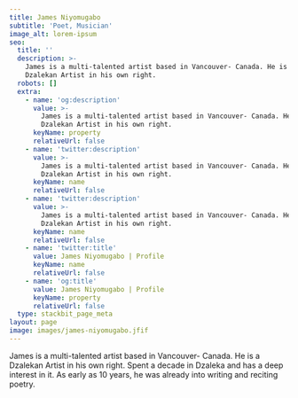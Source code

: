 ```yaml
---
title: James Niyomugabo
subtitle: 'Poet, Musician'
image_alt: lorem-ipsum
seo:
  title: ''
  description: >-
    James is a multi-talented artist based in Vancouver- Canada. He is a
    Dzalekan Artist in his own right. 
  robots: []
  extra:
    - name: 'og:description'
      value: >-
        James is a multi-talented artist based in Vancouver- Canada. He is a
        Dzalekan Artist in his own right. 
      keyName: property
      relativeUrl: false
    - name: 'twitter:description'
      value: >-
        James is a multi-talented artist based in Vancouver- Canada. He is a
        Dzalekan Artist in his own right. 
      keyName: name
      relativeUrl: false
    - name: 'twitter:description'
      value: >-
        James is a multi-talented artist based in Vancouver- Canada. He is a
        Dzalekan Artist in his own right. 
      keyName: name
      relativeUrl: false
    - name: 'twitter:title'
      value: James Niyomugabo | Profile
      keyName: name
      relativeUrl: false
    - name: 'og:title'
      value: James Niyomugabo | Profile
      keyName: property
      relativeUrl: false
  type: stackbit_page_meta
layout: page
image: images/james-niyomugabo.jfif
---
```

James is a multi-talented artist based in Vancouver- Canada. He is a Dzalekan Artist in his own right. Spent a decade in Dzaleka and has a deep interest in it. As early as 10 years, he was already into writing and reciting poetry.




